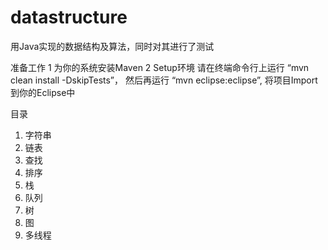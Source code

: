 # datastructure
用Java实现的数据结构及算法，同时对其进行了测试

准备工作 
 1 为你的系统安装Maven 
 2 Setup环境 请在终端命令行上运行 “mvn clean install -DskipTests”， 然后再运行 “mvn eclipse:eclipse”, 将项目Import到你的Eclipse中

目录 
1. 字符串 
2. 链表 
3. 查找 
4. 排序 
5. 栈 
6. 队列 
7. 树 
8. 图 
9. 多线程
